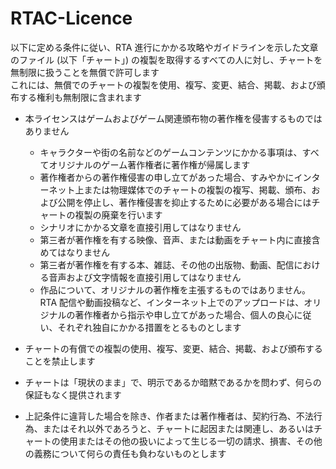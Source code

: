 # RTAC-Licence
以下に定める条件に従い、RTA 進行にかかる攻略やガイドラインを示した文章のファイル (以下「チャート」) の複製を取得するすべての人に対し、チャートを無制限に扱うことを無償で許可します  
これには、無償でのチャートの複製を使用、複写、変更、結合、掲載、および頒布する権利も無制限に含まれます  
  
- 本ライセンスはゲームおよびゲーム関連頒布物の著作権を侵害するものではありません  
  - キャラクターや街の名前などのゲームコンテンツにかかる事項は、すべてオリジナルのゲーム著作権者に著作権が帰属します  
  - 著作権者からの著作権侵害の申し立てがあった場合、すみやかにインターネット上または物理媒体でのチャートの複製の複写、掲載、頒布、および公開を停止し、著作権侵害を抑止するために必要がある場合にはチャートの複製の廃棄を行います  
  - シナリオにかかる文章を直接引用してはなりません  
  - 第三者が著作権を有する映像、音声、または動画をチャート内に直接含めてはなりません  
  - 第三者が著作権を有する本、雑誌、その他の出版物、動画、配信における音声および文字情報を直接引用してはなりません  
  - 作品について、オリジナルの著作権を主張するものではありません。RTA 配信や動画投稿など、インターネット上でのアップロードは、オリジナルの著作権者から指示や申し立てがあった場合、個人の良心に従い、それぞれ独自にかかる措置をとるものとします  
  
- チャートの有償での複製の使用、複写、変更、結合、掲載、および頒布することを禁止します  
- チャートは「現状のまま」で、明示であるか暗黙であるかを問わず、何らの保証もなく提供されます  
- 上記条件に違背した場合を除き、作者または著作権者は、契約行為、不法行為、またはそれ以外であろうと、チャートに起因または関連し、あるいはチャートの使用またはその他の扱いによって生じる一切の請求、損害、その他の義務について何らの責任も負わないものとします
